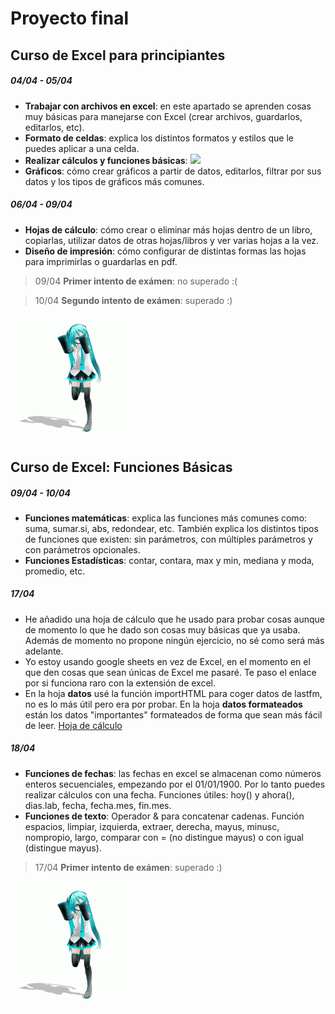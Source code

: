 # Proyecto final
## Curso de Excel para principiantes
#####  04/04 - 05/04
- **Trabajar con archivos en excel**: en este apartado se aprenden cosas muy básicas para manejarse con Excel (crear archivos, guardarlos, editarlos, etc). 
- **Formato de celdas**: explica los distintos formatos y estilos que le puedes aplicar a una celda.
- **Realizar cálculos y funciones básicas**: 
![](https://i.imgur.com/dUlg5Mh.png)
- **Gráficos**: cómo crear gráficos a partir de datos, editarlos, filtrar por sus datos y los tipos de gráficos más comunes.

##### 06/04 - 09/04

- **Hojas de cálculo**: cómo crear o eliminar más hojas dentro de un libro, copiarlas, utilizar datos de otras hojas/libros y ver varias hojas a la vez.
- **Diseño de impresión**: cómo configurar de distintas formas las hojas para imprimirlas o guardarlas en pdf.

> 09/04
> **Primer intento de exámen**: no superado :(

> 10/04
> **Segundo intento de exámen**: superado :)

![](celebration.gif)
## Curso de Excel: Funciones Básicas
#####  09/04 - 10/04
- **Funciones matemáticas**: explica las funciones más comunes como:  suma, sumar.si, abs, redondear, etc. También explica los distintos tipos de funciones que existen: sin parámetros, con múltiples parámetros y con parámetros opcionales.
- **Funciones Estadísticas**: contar, contara, max y min, mediana y moda, promedio, etc.
##### 17/04
- He añadido una hoja de cálculo que he usado para probar cosas aunque de momento lo que he dado son cosas muy básicas que ya usaba. Además de momento no propone ningún ejercicio, no sé como será más adelante. 
- Yo estoy usando google sheets en vez de Excel, en el momento en el que den cosas que sean únicas de Excel me pasaré. Te paso el enlace por si funciona raro con la extensión de excel.
- En la hoja **datos** usé la función importHTML para coger datos de lastfm, no es lo más útil pero era por probar. En la hoja **datos formateados** están los datos "importantes" formateados de forma que sean más fácil de leer.
[Hoja de cálculo](https://docs.google.com/spreadsheets/d/1hfxe_l0k1tU5pS1mD4TpWGmoE3gJaDTh5dBuOsL6dcE/edit?usp=sharing)
##### 18/04 
- **Funciones de fechas**: las fechas en excel se almacenan como números enteros secuenciales, empezando por el 01/01/1900. Por lo tanto puedes realizar cálculos con una fecha. Funciones útiles: hoy() y ahora(), dias.lab, fecha, fecha.mes, fin.mes.
- **Funciones de texto**: Operador & para concatenar cadenas. Función espacios, limpiar, izquierda, extraer, derecha, mayus, minusc, nompropio, largo, comparar con = (no distingue mayus) o con igual (distingue mayus).
> 17/04
> **Primer intento de exámen**: superado :)

![](celebration.gif)
